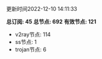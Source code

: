 更新时间2022-12-10 14:11:33

**总订阅: 45**
**总节点: 692**
**有效节点: 121**
- v2ray节点: 114
- ss节点: 1
- trojan节点: 6
